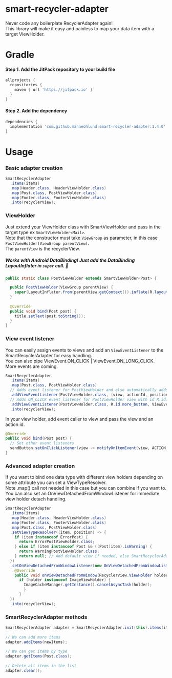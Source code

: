 # smart-recycler-adapter  
Never code any boilerplate RecyclerAdapter again!  
This library will make it easy and painless to map your data item with a target ViewHolder.  

# Gradle  
#### Step 1. Add the JitPack repository to your build file  
```groovy
allprojects {
  repositories {
    maven { url 'https://jitpack.io' }
  }
}  
```

#### Step 2. Add the dependency  
```groovy
dependencies {  
  implementation 'com.github.manneohlund:smart-recycler-adapter:1.4.0'
}
```

# Usage  
### Basic adapter creation  

```java
SmartRecyclerAdapter
  .items(items)
  .map(Header.class, HeaderViewHolder.class)
  .map(Post.class, PostViewHolder.class)
  .map(Footer.class, FooterViewHolder.class)
  .into(recyclerView);
 ```
  
### ViewHolder  

Just extend your ViewHolder class with SmartViewHolder and pass in the target type ex `SmartViewHolder<Mail>`.  
Note that the constructor must take `ViewGroup` as parameter, in this case `PostViewHolder(ViewGroup parentView)`.  
The `parentView` is the recyclerView.<br/>
##### Works with Android DataBinding! Just add the DataBinding LayoutInflater in `super` call. 🚀

```java
public static class PostViewHolder extends SmartViewHolder<Post> {

  public PostViewHolder(ViewGroup parentView) { 
    super(LayoutInflater.from(parentView.getContext()).inflate(R.layout.post_view, parentView, false)); 
  }
  
  @Override 
  public void bind(Post post) { 
    title.setText(post.toString()); 
  }
} 
```
  
### View event listener  
  
You can easily assign events to views and add an `ViewEventListener` to the SmartRecyclerAdapter for easy handling.<br/>
You can also pipe ViewEvent.ON_CLICK | ViewEvent.ON_LONG_CLICK.<br/>
More events are coming.

```java
SmartRecyclerAdapter
  .items(items)
  .map(Post.class, PostViewHolder.class)
  // Adds event listener for PostViewHolder and also automatically adds row item onClickListener on root view
  .addViewEventListener(PostViewHolder.class, (view, actionId, position) -> itemClick())
  // Adds ON_CLICK event listener for PostViewHolder view with id R.id.more_button 
  .addViewEventListener(PostViewHolder.class, R.id.more_button, ViewEvent.ON_CLICK, (view, actionId, position) -> openMore())
  .into(recyclerView);
```
 
In your view holder, add event caller to view and pass the view and an action id.  
  
```java
@Override
public void bind(Post post) {
  // Set other event listeners 
  sendButton.setOnClickListener(view -> notifyOnItemEvent(view, ACTION_SEND));
}
```
  
### Advanced adapter creation  
  
If you want to bind one data type with different view holders depending on some attribute you can set a ViewTypeResolver.  
Note .map() call not needed in this case but you can combine if you want to.  
You can also set an OnViewDetachedFromWindowListener for immediate view holder detach handling.  
  
```java
SmartRecyclerAdapter
  .items(items)
  .map(Header.class, HeaderViewHolder.class)
  .map(Footer.class, FooterViewHolder.class)
  .map(Post.class, PostViewHolder.class)
  .setViewTypeResolver((item, position) -> {
    if (item instanceof ErrorPost) { 
      return ErrorPostViewHolder.class;
    } else if (item instanceof Post && ((Post)item).isWarning) { 
      return WarningPostViewHolder.class; 
    } return null; // Add default view if needed, else SmartRecyclerAdapter will look at the base `.map` mapping
  })
  .setOnViewDetachedFromWindowListener(new OnViewDetachedFromWindowListener() { 
    @Override 
    public void onViewDetachedFromWindow(RecyclerView.ViewHolder holder) {
      if (holder instanceof ImageViewHolder) {
        ImageCacheManager.getInstance().cancelAsyncTask(holder); 
        }
      }
  })
  .into(recyclerView);
```
  
### SmartRecyclerAdapter methods  
  
```java
SmartRecyclerAdapter adapter = SmartRecyclerAdapter.init(this).items(items).map(Post.class, MainViewHolder.class).into(recyclerView);  
  
// We can add more items  
adapter.addItems(newItems);  
  
// We can get items by type  
adapter.getItems(Post.class);  
  
// Delete all items in the list  
adapter.clear();  
```